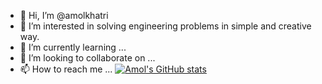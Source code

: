 - 👋 Hi, I’m @amolkhatri
- 👀 I’m interested in solving engineering problems in simple and creative way.
- 🌱 I’m currently learning ...
- 💞️ I’m looking to collaborate on ...
- 📫 How to reach me ...
[![Amol's GitHub stats](https://github-readme-stats.vercel.app/api?username=amolkhatri)](https://github.com/anuraghazra/github-readme-stats)

<!---
amolkhatri/amolkhatri is a ✨ special ✨ repository because its `README.md` (this file) appears on your GitHub profile.
You can click the Preview link to take a look at your changes.
--->
